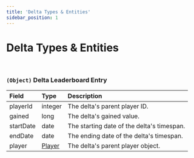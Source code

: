 ```yaml
---
title: 'Delta Types & Entities'
sidebar_position: 1
---
```


# Delta Types & Entities

<br />

### `(Object)` Delta Leaderboard Entry

| Field     | Type                                                         | Description                                |
| :-------- | :----------------------------------------------------------- | :----------------------------------------- |
| playerId  | integer                                                      | The delta's parent player ID.              |
| gained    | long                                                         | The delta's gained value.                  |
| startDate | date                                                         | The starting date of the delta's timespan. |
| endDate   | date                                                         | The ending date of the delta's timespan.   |
| player    | [Player](/players-api/player-type-definitions#object-player) | The delta's parent player object.          |
